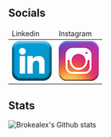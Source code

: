 ## Socials

<table>
  <thead>
    <tr>
      <td>Linkedin</td>
      <td>Instagram</td>
    </tr>
  </thead>
  <tbody>
    <tr>
      <td><img src="assets/images/icons/social_media_icons/80x80/Linkedin.png"></td>
      <td><img src="assets/images/icons/social_media_icons/80x80/Instagram.png"></td>
    </tr>
  </tbody>
</table>

## Stats

![Brokealex's Github stats](https://github-readme-stats.vercel.app/api?username=brokealex&show_icons=true&theme=solarized-dark&count_private=true)
